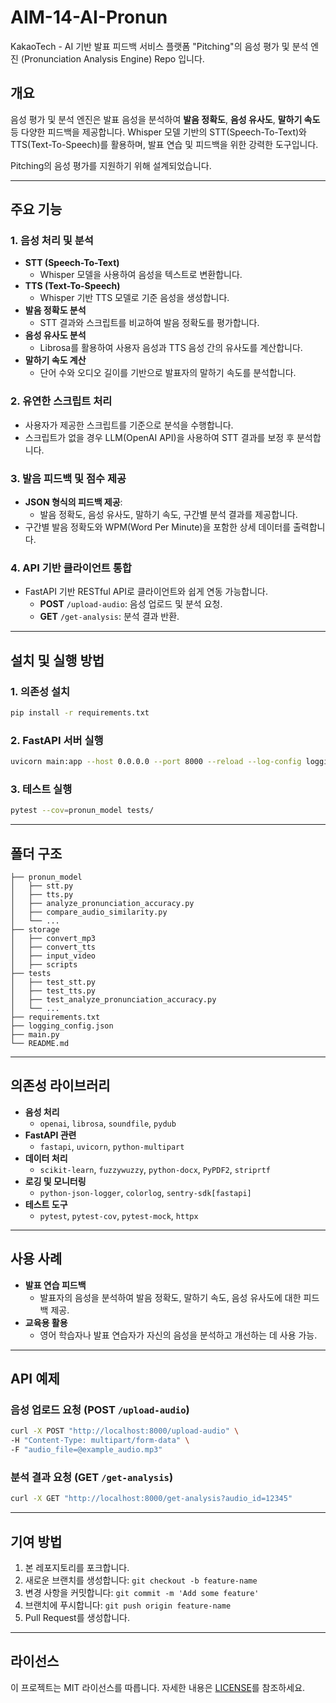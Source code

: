# AIM-14-AI-Pronun
KakaoTech - AI 기반 발표 피드백 서비스 플랫폼 "Pitching"의 음성 평가 및 분석 엔진 (Pronunciation Analysis Engine) Repo 입니다.

## 개요
음성 평가 및 분석 엔진은 발표 음성을 분석하여 **발음 정확도**, **음성 유사도**, **말하기 속도** 등 다양한 피드백을 제공합니다. Whisper 모델 기반의 STT(Speech-To-Text)와 TTS(Text-To-Speech)를 활용하며, 발표 연습 및 피드백을 위한 강력한 도구입니다.

Pitching의 음성 평가를 지원하기 위해 설계되었습니다.

---

## 주요 기능

### 1. 음성 처리 및 분석
- **STT (Speech-To-Text)**
  - Whisper 모델을 사용하여 음성을 텍스트로 변환합니다.
- **TTS (Text-To-Speech)**
  - Whisper 기반 TTS 모델로 기준 음성을 생성합니다.
- **발음 정확도 분석**
  - STT 결과와 스크립트를 비교하여 발음 정확도를 평가합니다.
- **음성 유사도 분석**
  - Librosa를 활용하여 사용자 음성과 TTS 음성 간의 유사도를 계산합니다.
- **말하기 속도 계산**
  - 단어 수와 오디오 길이를 기반으로 발표자의 말하기 속도를 분석합니다.

### 2. 유연한 스크립트 처리
- 사용자가 제공한 스크립트를 기준으로 분석을 수행합니다.
- 스크립트가 없을 경우 LLM(OpenAI API)을 사용하여 STT 결과를 보정 후 분석합니다.

### 3. 발음 피드백 및 점수 제공
- **JSON 형식의 피드백 제공**:
  - 발음 정확도, 음성 유사도, 말하기 속도, 구간별 분석 결과를 제공합니다.
- 구간별 발음 정확도와 WPM(Word Per Minute)을 포함한 상세 데이터를 출력합니다.

### 4. API 기반 클라이언트 통합
- FastAPI 기반 RESTful API로 클라이언트와 쉽게 연동 가능합니다.
  - **POST** `/upload-audio`: 음성 업로드 및 분석 요청.
  - **GET** `/get-analysis`: 분석 결과 반환.

---

## 설치 및 실행 방법

### 1. 의존성 설치
```bash
pip install -r requirements.txt
```

### 2. FastAPI 서버 실행
```bash
uvicorn main:app --host 0.0.0.0 --port 8000 --reload --log-config logging_config.json
```

### 3. 테스트 실행
```bash
pytest --cov=pronun_model tests/
```

---

## 폴더 구조
```
├── pronun_model
│   ├── stt.py
│   ├── tts.py
│   ├── analyze_pronunciation_accuracy.py
│   ├── compare_audio_similarity.py
│   └── ...
├── storage
│   ├── convert_mp3
│   ├── convert_tts
│   ├── input_video
│   ├── scripts
├── tests
│   ├── test_stt.py
│   ├── test_tts.py
│   ├── test_analyze_pronunciation_accuracy.py
│   └── ...
├── requirements.txt
├── logging_config.json
├── main.py
└── README.md
```

---

## 의존성 라이브러리
- **음성 처리**
  - `openai`, `librosa`, `soundfile`, `pydub`
- **FastAPI 관련**
  - `fastapi`, `uvicorn`, `python-multipart`
- **데이터 처리**
  - `scikit-learn`, `fuzzywuzzy`, `python-docx`, `PyPDF2`, `striprtf`
- **로깅 및 모니터링**
  - `python-json-logger`, `colorlog`, `sentry-sdk[fastapi]`
- **테스트 도구**
  - `pytest`, `pytest-cov`, `pytest-mock`, `httpx`

---

## 사용 사례
- **발표 연습 피드백**
  - 발표자의 음성을 분석하여 발음 정확도, 말하기 속도, 음성 유사도에 대한 피드백 제공.
- **교육용 활용**
  - 영어 학습자나 발표 연습자가 자신의 음성을 분석하고 개선하는 데 사용 가능.

---

## API 예제

### 음성 업로드 요청 (POST `/upload-audio`)
```bash
curl -X POST "http://localhost:8000/upload-audio" \
-H "Content-Type: multipart/form-data" \
-F "audio_file=@example_audio.mp3"
```

### 분석 결과 요청 (GET `/get-analysis`)
```bash
curl -X GET "http://localhost:8000/get-analysis?audio_id=12345"
```

---

## 기여 방법
1. 본 레포지토리를 포크합니다.
2. 새로운 브랜치를 생성합니다: `git checkout -b feature-name`
3. 변경 사항을 커밋합니다: `git commit -m 'Add some feature'`
4. 브랜치에 푸시합니다: `git push origin feature-name`
5. Pull Request를 생성합니다.

---

## 라이선스
이 프로젝트는 MIT 라이선스를 따릅니다. 자세한 내용은 [LICENSE](./LICENSE)를 참조하세요.

